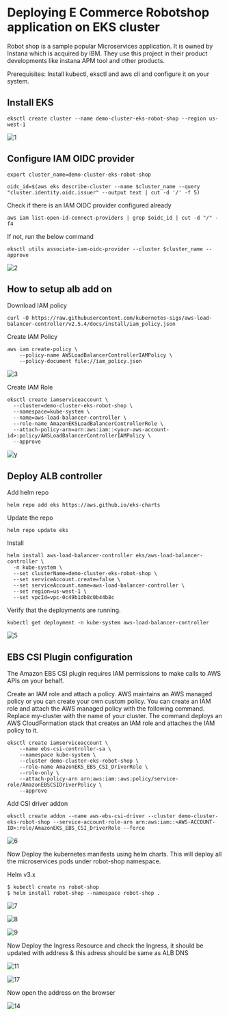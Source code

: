 # Deploying E Commerce Robotshop application on EKS cluster

Robot shop is a sample popular Microservices application. It is owned by Instana which is acquired by IBM. They use this project in their product developments like instana APM tool and other products. 

Prerequisites: Install kubectl, eksctl and aws cli and configure it on your system.

## Install EKS 

```
eksctl create cluster --name demo-cluster-eks-robot-shop --region us-west-1
```

![1](https://github.com/Jyothidk/deploying-e-commerce-application-on-eks/assets/127189060/084ff486-6f8b-4f94-b15e-085623384bb5)

## Configure IAM OIDC provider

```
export cluster_name=demo-cluster-eks-robot-shop
```
```
oidc_id=$(aws eks describe-cluster --name $cluster_name --query "cluster.identity.oidc.issuer" --output text | cut -d '/' -f 5) 
```
Check if there is an IAM OIDC provider configured already
```
aws iam list-open-id-connect-providers | grep $oidc_id | cut -d "/" -f4
```
If not, run the below command
```
eksctl utils associate-iam-oidc-provider --cluster $cluster_name --approve
```

![2](https://github.com/Jyothidk/deploying-e-commerce-application-on-eks/assets/127189060/40e2cfe3-0eac-4b0e-826b-58665507e1cd)

## How to setup alb add on

Download IAM policy

```
curl -O https://raw.githubusercontent.com/kubernetes-sigs/aws-load-balancer-controller/v2.5.4/docs/install/iam_policy.json
```

Create IAM Policy

```
aws iam create-policy \
    --policy-name AWSLoadBalancerControllerIAMPolicy \
    --policy-document file://iam_policy.json
```

![3](https://github.com/Jyothidk/deploying-e-commerce-application-on-eks/assets/127189060/4394ee95-9bfe-4336-bb37-3453ee79039b)

Create IAM Role

```
eksctl create iamserviceaccount \
  --cluster=demo-cluster-eks-robot-shop \
  --namespace=kube-system \
  --name=aws-load-balancer-controller \
  --role-name AmazonEKSLoadBalancerControllerRole \
  --attach-policy-arn=arn:aws:iam::<your-aws-account-id>:policy/AWSLoadBalancerControllerIAMPolicy \
  --approve
```
![y](https://github.com/Jyothidk/deploying-e-commerce-application-on-eks/assets/127189060/7dd1ef92-53c2-41cb-868e-a159451e2e0d)


## Deploy ALB controller

Add helm repo

```
helm repo add eks https://aws.github.io/eks-charts
```

Update the repo

```
helm repo update eks
```

Install

```
helm install aws-load-balancer-controller eks/aws-load-balancer-controller \            
  -n kube-system \
  --set clusterName=demo-cluster-eks-robot-shop \
  --set serviceAccount.create=false \
  --set serviceAccount.name=aws-load-balancer-controller \
  --set region=us-west-1 \
  --set vpcId=vpc-0c49b1db8c0b44b8c
```

Verify that the deployments are running.

```
kubectl get deployment -n kube-system aws-load-balancer-controller
```

![5](https://github.com/Jyothidk/deploying-e-commerce-application-on-eks/assets/127189060/e4642e08-419b-457e-bed8-efbe1e411ee2)


## EBS CSI Plugin configuration

The Amazon EBS CSI plugin requires IAM permissions to make calls to AWS APIs on your behalf.

Create an IAM role and attach a policy. AWS maintains an AWS managed policy or you can create your own custom policy. You can create an IAM role and attach the AWS managed policy with the following command. Replace my-cluster with the name of your cluster. The command deploys an AWS CloudFormation stack that creates an IAM role and attaches the IAM policy to it.

```
eksctl create iamserviceaccount \
    --name ebs-csi-controller-sa \
    --namespace kube-system \
    --cluster demo-cluster-eks-robot-shop \
    --role-name AmazonEKS_EBS_CSI_DriverRole \
    --role-only \
    --attach-policy-arn arn:aws:iam::aws:policy/service-role/AmazonEBSCSIDriverPolicy \
    --approve
```
Add CSI driver addon

```
eksctl create addon --name aws-ebs-csi-driver --cluster demo-cluster-eks-robot-shop --service-account-role-arn arn:aws:iam::<AWS-ACCOUNT-ID>:role/AmazonEKS_EBS_CSI_DriverRole --force
```

![6](https://github.com/Jyothidk/deploying-e-commerce-application-on-eks/assets/127189060/12e70e37-aac4-449f-b51a-7788fdc1de48)

Now Deploy the kubernetes manifests using helm charts. This will deploy all the microservices pods under robot-shop namespace.

Helm v3.x
```
$ kubectl create ns robot-shop
$ helm install robot-shop --namespace robot-shop .
```

![7](https://github.com/Jyothidk/deploying-e-commerce-application-on-eks/assets/127189060/310102a7-6675-4425-a0f5-f815a2fc3834)

![8](https://github.com/Jyothidk/deploying-e-commerce-application-on-eks/assets/127189060/c1f2e262-9e65-49fd-bd4a-9ecb79982b62)

![9](https://github.com/Jyothidk/deploying-e-commerce-application-on-eks/assets/127189060/a4620b83-fb6e-4a70-bf66-37654a5ca2d6)

Now Deploy the Ingress Resource and check the Ingress, it should be updated with address & this adress should be same as ALB DNS

![11](https://github.com/Jyothidk/deploying-e-commerce-application-on-eks/assets/127189060/dad5b3df-bf0a-4f52-a49d-75943661ab10)

![17](https://github.com/Jyothidk/deploying-e-commerce-application-on-eks/assets/127189060/00df53b9-627a-45a3-8cc9-bc6166ac0879)

Now open the address on the browser

![14](https://github.com/Jyothidk/deploying-e-commerce-application-on-eks/assets/127189060/1601f993-0d28-4ef5-b60f-435e9b49baf2)


